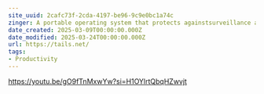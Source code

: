 ```yaml
---
site_uuid: 2cafc73f-2cda-4197-be96-9c9e0bc1a74c
zinger: A portable operating system that protects againstsurveillance and censorship.
date_created: 2025-03-09T00:00:00.000Z
date_modified: 2025-03-24T00:00:00.000Z
url: https://tails.net/
tags:
- Productivity
---
```


https://youtu.be/gO9fTnMxwYw?si=H1OYlrtQbqHZwvjt